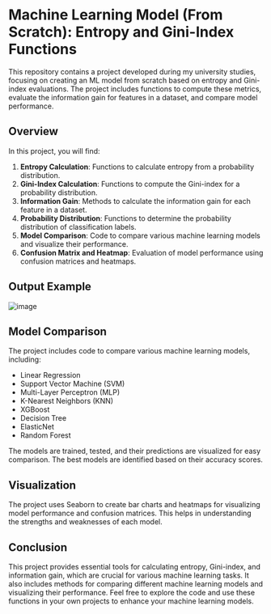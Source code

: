 # Machine Learning Model (From Scratch): Entropy and Gini-Index Functions

This repository contains a project developed during my university studies, focusing on creating an ML model from scratch based on entropy and Gini-index evaluations. The project includes functions to compute these metrics, evaluate the information gain for features in a dataset, and compare model performance.

## Overview

In this project, you will find:

1. **Entropy Calculation**: Functions to calculate entropy from a probability distribution.
2. **Gini-Index Calculation**: Functions to compute the Gini-index for a probability distribution.
3. **Information Gain**: Methods to calculate the information gain for each feature in a dataset.
4. **Probability Distribution**: Functions to determine the probability distribution of classification labels.
5. **Model Comparison**: Code to compare various machine learning models and visualize their performance.
6. **Confusion Matrix and Heatmap**: Evaluation of model performance using confusion matrices and heatmaps.

## Output Example 

![image](https://github.com/user-attachments/assets/d2048eb6-d249-44ef-aca6-d5af73920c5d)

## Model Comparison
The project includes code to compare various machine learning models, including:

- Linear Regression
- Support Vector Machine (SVM)
- Multi-Layer Perceptron (MLP)
- K-Nearest Neighbors (KNN)
- XGBoost
- Decision Tree
- ElasticNet
- Random Forest

The models are trained, tested, and their predictions are visualized for easy comparison. The best models are identified based on their accuracy scores.

## Visualization

The project uses Seaborn to create bar charts and heatmaps for visualizing model performance and confusion matrices. This helps in understanding the strengths and weaknesses of each model.

## Conclusion

This project provides essential tools for calculating entropy, Gini-index, and information gain, which are crucial for various machine learning tasks. It also includes methods for comparing different machine learning models and visualizing their performance. Feel free to explore the code and use these functions in your own projects to enhance your machine learning models.



